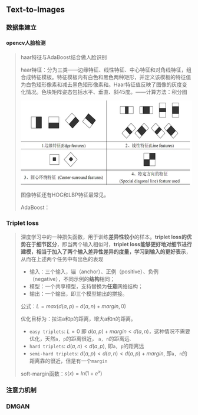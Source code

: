 ## Text-to-Images

### 数据集建立

#### opencv人脸检测

> haar特征与AdaBoost结合做人脸识别
>
> haar特征：分为三类——边缘特征、线性特征、中心特征和对角线特征，组合成特征模板。特征模板内有白色和黑色两种矩形，并定义该模板的特征值为白色矩形像素和减去黑色矩形像素和。Haar特征值反映了图像的灰度变化情况。色块矩阵姿态包括水平、垂直、斜45度。——计算方法：积分图
>
> <img src="img/Haar.webp" width=500px>
>
> 图像特征还有HOG和LBP特征最常见。
>
> AdaBoost：



### Triplet loss  

> 深度学习中的一种损失函数，用于训练**差异性较小**的样本。**triplet loss的优势在于细节区分**，即当两个输入相似时，**triplet loss能够更好地对细节进行建模，相当于加入了两个输入差异性差异的度量，学习到输入的更好表示**，从而在上述两个任务中有出色的表现
>
> - 输入：三个输入，锚（anchor）、正例（positive）、负例（negative），不同示例的**结构**相同；
> - 模型：一个共享模型，支持替换为**任意**网络结构；
> - 输出：一个输出，即三个模型输出的拼接。
>
> 公式：$L=max(d(a,p)-d(a,n)+margin, 0)$
>
> 优化目标为：拉进a和p的距离，增大a和n的距离。
>
> - `easy triplets`: $L=0$ 即 $d(a,p)+margin< d(a,n)$，这种情况不需要优化，天然`a, p`的距离很近， `a, n`的距离远.
> - `hard triplets`: $d(a,n)<d(a,p)$, 即`a, p`的距离远
> - `semi-hard triplets`: $d(a,p)<d(a,n)<d(a,p)+margin$,  即`a, n`的距离靠的很近，但是有一个`margin`
>
> soft-margin函数：$s(x)=ln(1+e^x)$

### 注意力机制

### DMGAN